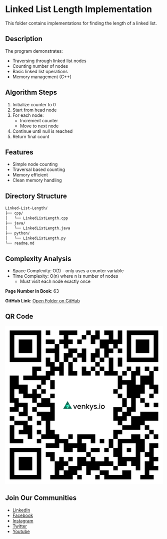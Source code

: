 # Linked List Length Implementation

This folder contains implementations for finding the length of a linked list.

## Description
The program demonstrates:
- Traversing through linked list nodes
- Counting number of nodes
- Basic linked list operations
- Memory management (C++)

## Algorithm Steps
1. Initialize counter to 0
2. Start from head node
3. For each node:
   - Increment counter
   - Move to next node
4. Continue until null is reached
5. Return final count

## Features
- Simple node counting
- Traversal based counting
- Memory efficient
- Clean memory handling

## Directory Structure
```
Linked-List-Length/
├── cpp/
│   └── LinkedListLength.cpp
├── java/
│   └── LinkedListLength.java
├── python/
│   └── LinkedListLength.py
└── readme.md
```

## Complexity Analysis
- Space Complexity: O(1) - only uses a counter variable
- Time Complexity: O(n) where n is number of nodes
  - Must visit each node exactly once

**Page Number in Book**: 63

**GitHub Link**: [Open Folder on GitHub](https://github.com/venkys-media/Venky_on_Datastructures/tree/main/LinkedList/Linked-List-Length)

## QR Code
![QR Code](./URL%20QR%20Code%20(8).png)

## Join Our Communities
- [LinkedIn](https://www.linkedin.com/company/venkysio)
- [Facebook](https://www.facebook.com/venkysio)
- [Instagram](https://www.instagram.com/venkys.io)
- [Twitter](https://twitter.com/iovenkys)
- [Youtube](https://www.youtube.com/@CoreCodersNetwork)